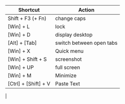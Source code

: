 |Shortcut | Action|
|---|---|
|Shift + F3 (+ Fn)	|change caps|
|[Win] + L		|lock|
|[Win] + D		|display desktop|
|[Alt] + [Tab]	|switch between open tabs|
|[Win] + X 		|Quick menu|
|[Win] + Shift + S	|screenshot|
|[Win] + UP	|full screen|
|[Win] + M		|Minimize|
|[Ctrl] + [Shift] + V	|Paste Text|
|
